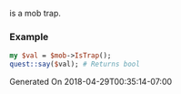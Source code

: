 is a mob trap.
### Example

```perl
my $val = $mob->IsTrap();
quest::say($val); # Returns bool
```


Generated On 2018-04-29T00:35:14-07:00